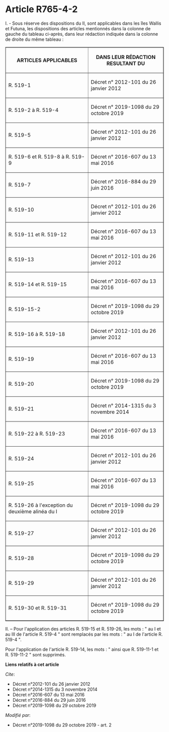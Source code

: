 # Article R765-4-2

I. - Sous réserve des dispositions du II, sont applicables dans les îles Wallis et Futuna, les dispositions des articles
mentionnés dans la colonne de gauche du tableau ci-après, dans leur rédaction indiquée dans la colonne de droite du même
tableau :

<table border="1">
  <tbody>
    <tr>
      <th>

ARTICLES APPLICABLES</th>
      <th>

DANS LEUR RÉDACTION RESULTANT DU</th>
    </tr>
    <tr>
      <td align="left">

R. 519-1</td>
      <td align="left">

Décret n° 2012-101 du 26 janvier 2012
</td>
    </tr>
    <tr>
      <td align="left">

R. 519-2 à R. 519-4</td>
      <td align="left">

Décret n° 2019-1098 du 29 octobre 2019
</td>
    </tr>
    <tr>
      <td align="left">

R. 519-5</td>
      <td align="left">

Décret n° 2012-101 du 26 janvier 2012</td>
    </tr>
    <tr>
      <td align="left">

R. 519-6 et R. 519-8 à R. 519-9</td>
      <td align="left">

Décret n° 2016-607 du 13 mai 2016
</td>
    </tr>
    <tr>
      <td align="left">

R. 519-7</td>
      <td align="left">

Décret n° 2016-884 du 29 juin 2016
</td>
    </tr>
    <tr>
      <td align="left">

R. 519-10</td>
      <td align="left">

Décret n° 2012-101 du 26 janvier 2012</td>
    </tr>
    <tr>
      <td align="left">

R. 519-11 et R. 519-12</td>
      <td align="left">

Décret n° 2016-607 du 13 mai 2016</td>
    </tr>
    <tr>
      <td align="left">

R. 519-13</td>
      <td align="left">

Décret n° 2012-101 du 26 janvier 2012</td>
    </tr>
    <tr>
      <td align="left">

R. 519-14 et R. 519-15</td>
      <td align="left">

Décret n° 2016-607 du 13 mai 2016</td>
    </tr>
    <tr>
      <td align="left">

R. 519-15-2</td>
      <td align="left">

Décret n° 2019-1098 du 29 octobre 2019</td>
    </tr>
    <tr>
      <td align="left">

R. 519-16 à R. 519-18</td>
      <td align="left">

Décret n° 2012-101 du 26 janvier 2012</td>
    </tr>
    <tr>
      <td align="left">

R. 519-19</td>
      <td align="left">

Décret n° 2016-607 du 13 mai 2016</td>
    </tr>
    <tr>
      <td align="left">

R. 519-20</td>
      <td align="left">

Décret n° 2019-1098 du 29 octobre 2019</td>
    </tr>
    <tr>
      <td align="left">

R. 519-21</td>
      <td align="left">

Décret n° 2014-1315 du 3 novembre 2014
</td>
    </tr>
    <tr>
      <td align="left">

R. 519-22 à R. 519-23</td>
      <td align="left">

Décret n° 2016-607 du 13 mai 2016</td>
    </tr>
    <tr>
      <td align="left">

R. 519-24</td>
      <td align="left">

Décret n° 2012-101 du 26 janvier 2012</td>
    </tr>
    <tr>
      <td align="left">

R. 519-25</td>
      <td align="left">

Décret n° 2016-607 du 13 mai 2016</td>
    </tr>
    <tr>
      <td align="left">

R. 519-26 à l'exception du deuxième alinéa du I</td>
      <td align="left">

Décret n° 2019-1098 du 29 octobre 2019</td>
    </tr>
    <tr>
      <td align="left">

R. 519-27</td>
      <td align="left">

Décret n° 2012-101 du 26 janvier 2012</td>
    </tr>
    <tr>
      <td align="left">

R. 519-28</td>
      <td align="left">

Décret n° 2019-1098 du 29 octobre 2019</td>
    </tr>
    <tr>
      <td align="left">

R. 519-29</td>
      <td align="left">

Décret n° 2012-101 du 26 janvier 2012</td>
    </tr>
    <tr>
      <td align="left">

R. 519-30 et R. 519-31</td>
      <td align="left">

Décret n° 2019-1098 du 29 octobre 2019</td>
    </tr>
  </tbody>
</table>

II. – Pour l'application des articles R. 519-15 et R. 519-26, les mots : " au I et au III de l'article R. 519-4 " sont
remplacés par les mots : " au I de l'article R. 519-4 ".

Pour l'application de l'article R. 519-14, les mots : " ainsi que R. 519-11-1 et R. 519-11-2 " sont supprimés.

**Liens relatifs à cet article**

_Cite_:

  - Décret n°2012-101 du 26 janvier 2012
  - Décret n°2014-1315 du 3 novembre 2014
  - Décret n°2016-607 du 13 mai 2016
  - Décret n°2016-884 du 29 juin 2016
  - Décret n°2019-1098 du 29 octobre 2019

_Modifié par_:

  - Décret n°2019-1098 du 29 octobre 2019 - art. 2
